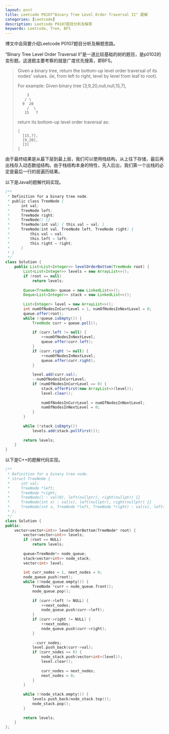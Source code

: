```yaml
---
layout: post
title: Leetcode P0107"Binary Tree Level Order Traversal II" 题解
categories: [Leetcode]
description: Leetcode P0107题目分析及解答
keywords: Leetcode, Tree, BFS
---
```


博文中会简要介绍Leetcode P0107题目分析及解题思路。

“Binary Tree Level Order Traversal II”是一道比较基础的树的题目，是p0102的变形题。这道题主要考察的就是广度优先搜索，即BFS。

> Given a binary tree, return the bottom-up level order traversal of its nodes' values. (ie, from left to right, level by level from leaf to root).
> 
> For example:
> Given binary tree [3,9,20,null,null,15,7],
> ```
>     3
>    / \
>   9  20
>     /  \
>    15   7
> ```
> return its bottom-up level order traversal as:
> ```
> [
>   [15,7],
>   [9,20],
>   [3]
> ]
> ```

由于最终结果是从最下层到最上层，我们可以使用栈结构，从上往下存储，最后再出栈存入动态数组结构。由于栈结构本身的特性，先入后出，我们第一个出栈的必定是最后一行的层遍历结果。

以下是Java的题解代码实现。
```java
/**
 * Definition for a binary tree node.
 * public class TreeNode {
 *     int val;
 *     TreeNode left;
 *     TreeNode right;
 *     TreeNode() {}
 *     TreeNode(int val) { this.val = val; }
 *     TreeNode(int val, TreeNode left, TreeNode right) {
 *         this.val = val;
 *         this.left = left;
 *         this.right = right;
 *     }
 * }
 */
class Solution {
    public List<List<Integer>> levelOrderBottom(TreeNode root) {
        List<List<Integer>> levels = new ArrayList<>();
        if (root == null)
            return levels;
        
        Queue<TreeNode> queue = new LinkedList<>();
        Deque<List<Integer>> stack = new LinkedList<>();
        
        List<Integer> level = new ArrayList<>();
        int numOfNodesInCurrLevel = 1, numOfNodesInNextLevel = 0;
        queue.offer(root);
        while (!queue.isEmpty()) {
            TreeNode curr = queue.poll();
            
            if (curr.left != null) {
                ++numOfNodesInNextLevel;
                queue.offer(curr.left);
            }
            if (curr.right != null) {
                ++numOfNodesInNextLevel;
                queue.offer(curr.right);
            }
            
            level.add(curr.val);
            --numOfNodesInCurrLevel;
            if (numOfNodesInCurrLevel == 0) {
                stack.offerFirst(new ArrayList<>(level));
                level.clear();
                
                numOfNodesInCurrLevel = numOfNodesInNextLevel;
                numOfNodesInNextLevel = 0;
            }
        }
        
        while (!stack.isEmpty())
            levels.add(stack.pollFirst());
        
        return levels;
    }
}
```

以下是C++的题解代码实现。
```cpp
/**
 * Definition for a binary tree node.
 * struct TreeNode {
 *     int val;
 *     TreeNode *left;
 *     TreeNode *right;
 *     TreeNode() : val(0), left(nullptr), right(nullptr) {}
 *     TreeNode(int x) : val(x), left(nullptr), right(nullptr) {}
 *     TreeNode(int x, TreeNode *left, TreeNode *right) : val(x), left(left), right(right) {}
 * };
 */
class Solution {
public:
    vector<vector<int>> levelOrderBottom(TreeNode* root) {
        vector<vector<int>> levels;
        if (root == NULL)
            return levels;
        
        queue<TreeNode*> node_queue;
        stack<vector<int>> node_stack;
        vector<int> level;
        
        int curr_nodes = 1, next_nodes = 0;
        node_queue.push(root);
        while (!node_queue.empty()) {
            TreeNode *curr = node_queue.front();
            node_queue.pop();
            
            if (curr->left != NULL) {
                ++next_nodes;
                node_queue.push(curr->left);
            }
            if (curr->right != NULL) {
                ++next_nodes;
                node_queue.push(curr->right);
            }
            
            --curr_nodes;
            level.push_back(curr->val);
            if (curr_nodes == 0) {
                node_stack.push(vector<int>(level));
                level.clear();
                
                curr_nodes = next_nodes;
                next_nodes = 0;
            }
        }
        
        while (!node_stack.empty()) {
            levels.push_back(node_stack.top());
            node_stack.pop();
        }
        
        return levels;
    }
};
```